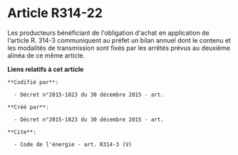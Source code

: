 # Article R314-22

Les producteurs bénéficiant de l'obligation d'achat en application de l'article R. 314-3 communiquent au préfet un bilan
annuel dont le contenu et les modalités de transmission sont fixés par les arrêtés prévus au deuxième alinéa de ce même
article.

**Liens relatifs à cet article**

	**Codifié par**:

	  - Décret n°2015-1823 du 30 décembre 2015 - art.

	**Créé par**:

	  - Décret n°2015-1823 du 30 décembre 2015 - art.

	**Cite**:

	  - Code de l'énergie - art. R314-3 (V)
